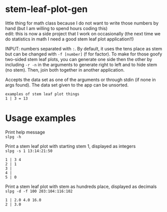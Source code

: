 # stem-leaf-plot-gen
little thing for math class because I do not want to write those numbers by hand (but I am willing to spend hours coding this)<br />
edit: this is now a side project that I work on occasionally (the next time we do statistics in math I need a good stem leaf plot application!!)

INPUT: numbers separated with `:`. By default, it uses the tens place as stem but can be changed with `-f [number]` (f for factor).
To make for those goofy two-sided stem leaf plots, you can generate one side then the other by including `-r -n` in the arguments to generate right to left and to hide stem (no stem). Then, join both together in another application.

Accepts the data set as one of the arguments or through stdin (if none in args found). The data set given to the app can be unsorted.

```
examples of stem leaf plot things
1 | 3 = 13
```
# Usage examples
Print help message <br />
`slpg -h`

Print a stem leaf plot with starting stem 1, displayed as integers <br />
`slpg -s 1 13:14:21:50`
```
1 | 3 4
2 | 1
3 |
4 |
5 | 0
```

Print a stem leaf plot with stem as hundreds place, displayed as decimals <br />
`slpg -d -f 100 203:104:116:102`
```
1 | 2.0 4.0 16.0
2 | 3.0
```
